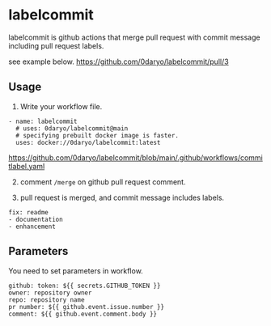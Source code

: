 # labelcommit
labelcommit is github actions that merge pull request with commit message including pull request labels.

see example below.
https://github.com/0daryo/labelcommit/pull/3
## Usage
1. Write your workflow file.
  ```
  - name: labelcommit
    # uses: 0daryo/labelcommit@main
    # specifying prebuilt docker image is faster.
    uses: docker://0daryo/labelcommit:latest
  ```
  https://github.com/0daryo/labelcommit/blob/main/.github/workflows/commitlabel.yaml

2. comment ```/merge``` on github pull request comment.

3. pull request is merged, and commit message includes labels.
```
fix: readme
- documentation
- enhancement
```

## Parameters
You need to set parameters in workflow.
```
github: token: ${{ secrets.GITHUB_TOKEN }}
owner: repository owner
repo: repository name
pr number: ${{ github.event.issue.number }}
comment: ${{ github.event.comment.body }}
```